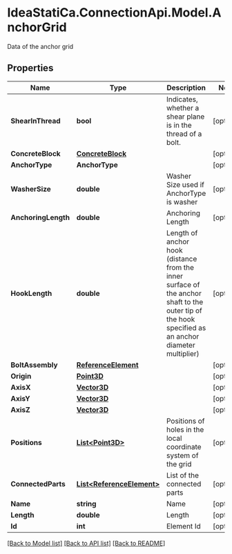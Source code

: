 # IdeaStatiCa.ConnectionApi.Model.AnchorGrid
Data of the anchor grid

## Properties

Name | Type | Description | Notes
------------ | ------------- | ------------- | -------------
**ShearInThread** | **bool** | Indicates, whether a shear plane is in the thread of a bolt. | [optional] 
**ConcreteBlock** | [**ConcreteBlock**](ConcreteBlock.md) |  | [optional] 
**AnchorType** | **AnchorType** |  | [optional] 
**WasherSize** | **double** | Washer Size used if AnchorType is washer | [optional] 
**AnchoringLength** | **double** | Anchoring Length | [optional] 
**HookLength** | **double** | Length of anchor hook    (distance from the inner surface of the anchor shaft to the outer tip of the hook specified as an anchor diameter multiplier) | [optional] 
**BoltAssembly** | [**ReferenceElement**](ReferenceElement.md) |  | [optional] 
**Origin** | [**Point3D**](Point3D.md) |  | [optional] 
**AxisX** | [**Vector3D**](Vector3D.md) |  | [optional] 
**AxisY** | [**Vector3D**](Vector3D.md) |  | [optional] 
**AxisZ** | [**Vector3D**](Vector3D.md) |  | [optional] 
**Positions** | [**List&lt;Point3D&gt;**](Point3D.md) | Positions of holes in the local coordinate system of the grid | [optional] 
**ConnectedParts** | [**List&lt;ReferenceElement&gt;**](ReferenceElement.md) | List of the connected parts | [optional] 
**Name** | **string** | Name | [optional] 
**Length** | **double** | Length | [optional] 
**Id** | **int** | Element Id | [optional] 

[[Back to Model list]](../README.md#documentation-for-models) [[Back to API list]](../README.md#documentation-for-api-endpoints) [[Back to README]](../README.md)

